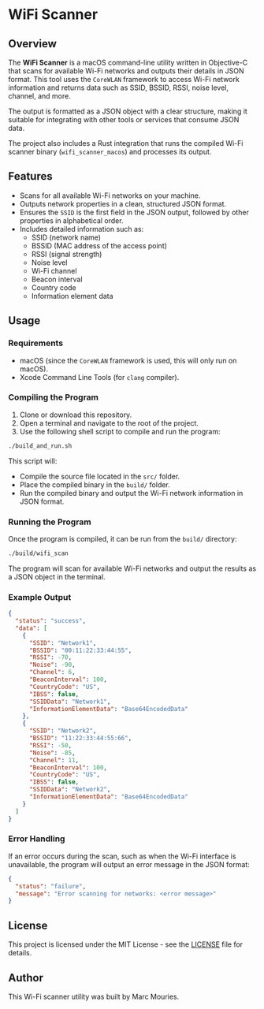 
# WiFi Scanner

## Overview

The **WiFi Scanner** is a macOS command-line utility written in Objective-C that scans for available Wi-Fi networks and outputs their details in JSON format. This tool uses the `CoreWLAN` framework to access Wi-Fi network information and returns data such as SSID, BSSID, RSSI, noise level, channel, and more.

The output is formatted as a JSON object with a clear structure, making it suitable for integrating with other tools or services that consume JSON data.

The project also includes a Rust integration that runs the compiled Wi-Fi scanner binary (`wifi_scanner_macos`) and processes its output.

## Features

- Scans for all available Wi-Fi networks on your machine.
- Outputs network properties in a clean, structured JSON format.
- Ensures the `SSID` is the first field in the JSON output, followed by other properties in alphabetical order.
- Includes detailed information such as:
  - SSID (network name)
  - BSSID (MAC address of the access point)
  - RSSI (signal strength)
  - Noise level
  - Wi-Fi channel
  - Beacon interval
  - Country code
  - Information element data

## Usage

### Requirements

- macOS (since the `CoreWLAN` framework is used, this will only run on macOS).
- Xcode Command Line Tools (for `clang` compiler).

### Compiling the Program

1. Clone or download this repository.
2. Open a terminal and navigate to the root of the project.
3. Use the following shell script to compile and run the program:

```bash
./build_and_run.sh
```

This script will:
- Compile the source file located in the `src/` folder.
- Place the compiled binary in the `build/` folder.
- Run the compiled binary and output the Wi-Fi network information in JSON format.

### Running the Program

Once the program is compiled, it can be run from the `build/` directory:

```bash
./build/wifi_scan
```

The program will scan for available Wi-Fi networks and output the results as a JSON object in the terminal.

### Example Output

```json
{
  "status": "success",
  "data": [
    {
      "SSID": "Network1",
      "BSSID": "00:11:22:33:44:55",
      "RSSI": -70,
      "Noise": -90,
      "Channel": 6,
      "BeaconInterval": 100,
      "CountryCode": "US",
      "IBSS": false,
      "SSIDData": "Network1",
      "InformationElementData": "Base64EncodedData"
    },
    {
      "SSID": "Network2",
      "BSSID": "11:22:33:44:55:66",
      "RSSI": -50,
      "Noise": -85,
      "Channel": 11,
      "BeaconInterval": 100,
      "CountryCode": "US",
      "IBSS": false,
      "SSIDData": "Network2",
      "InformationElementData": "Base64EncodedData"
    }
  ]
}
```

### Error Handling

If an error occurs during the scan, such as when the Wi-Fi interface is unavailable, the program will output an error message in the JSON format:

```json
{
  "status": "failure",
  "message": "Error scanning for networks: <error message>"
}
```

## License

This project is licensed under the MIT License - see the [LICENSE](LICENSE) file for details.

## Author

This Wi-Fi scanner utility was built by Marc Mouries.
